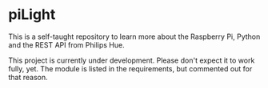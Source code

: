 # piLight
This is a self-taught repository to learn more about the Raspberry Pi, Python and the REST API from Philips Hue.

This project is currently under development. Please don't expect it to work fully, yet.
The module is listed in the requirements, but commented out for that reason.
